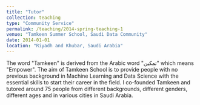 ```yaml
---
title: "Tutor"
collection: teaching
type: "Community Service"
permalink: /teaching/2014-spring-teaching-1
venue: "Tamkeen Summer School, Saudi Data Community"
date: 2014-01-01
location: "Riyadh and Khubar, Saudi Arabia"
---
```


The word "Tamkeen" is derived from the Arabic word "تمكين" which means "Empower". The aim of Tamkeen School is to provide people with no previous background in Machine Learning and Data Science with the essential skills to start their career in the field. I co-founded Tamkeen and tutored around 75 people from different backgrounds, different genders, different ages and in various cities in Saudi Arabia. 
